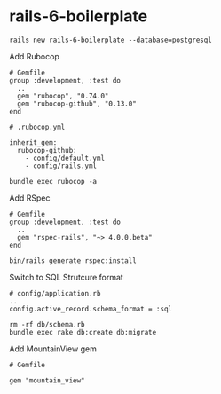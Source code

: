 # rails-6-boilerplate

```
rails new rails-6-boilerplate --database=postgresql
```

Add Rubocop

```
# Gemfile
group :development, :test do
  ..
  gem "rubocop", "0.74.0"
  gem "rubocop-github", "0.13.0"
end
```

```
# .rubocop.yml

inherit_gem:
  rubocop-github:
    - config/default.yml
    - config/rails.yml
```

```
bundle exec rubocop -a
```

Add RSpec

```
# Gemfile
group :development, :test do
  ..
  gem "rspec-rails", "~> 4.0.0.beta"
end
```

```
bin/rails generate rspec:install
```

Switch to SQL Strutcure format

```
# config/application.rb
..
config.active_record.schema_format = :sql
```

```
rm -rf db/schema.rb
bundle exec rake db:create db:migrate
```

Add MountainView gem

```
# Gemfile

gem "mountain_view"
```

